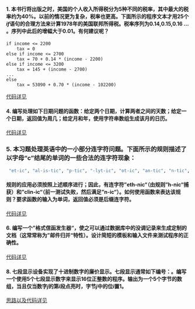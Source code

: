 #### 1. 本书行将出版之时，美国的个人收入所得税分为5种不同的税率，其中最大的税率约为40%。以前的情况更为复杂，税率也更高。下面所示的程序文本才用25个*if*语句的合理方法来计算1978年的美国联邦所得税。税率序列为0.14,0.15,0.16 ... 。序列中此后的增幅大于0.01。有何建议呢？

```
if income <= 2200
	tax = 0
else if income <= 2700
	tax = 70 + 0.14 * (income - 2200)
else if income <= 3200
	tax = 145 + (income - 2700)
...
else
	tax = 53090 + 0.70 * (income - 102200)
```

[代码详见](./src/question/Q1.java)



#### 4. 编写处理如下日期问题的函数：给定两个日期，计算两者之间的天数；给定一个日期，返回值为周几；给定月和年，使用字符串数组生成该月的日历。

[代码详见](./src/question/Q4.java)



### 5. 本习题处理英语中的一小部分连字符问题。下面所示的规则描述了以字母“c”结尾的单词的一些合法的连字符现象：

```bash
 "et-ic", "al-is-tic", "p-tic", "-lyt-ic", "ot-ic", "an-tic", "n-tic", "c-tic", "at-ic", "h-nic","n-ic", "m-ic", "l-lic", "b-lic", "-clic", "l-ic", "h-ic", "f-ic", "d-ic", "-bic", "a-ic", "-mac", "i-ac"
```

#### 规则的应用必须按照上述顺序进行；因此，有连字符”eth-nic“（由规则”h-nic“捕获）和”clin-ic“（前一测试失败，然后满足”n-ic“）。如何使用函数来表达该规则？要求函数的输入为单词，返回值必须是后缀连字符。

[代码详见](./src/question/Q5.java)



#### 6. 编写一个”格式信函发生器“，使之可以通过数据库中的没调记录来生成定制的文档（这常常称为”邮件归并“特性）。设计简短的模板和输入文件来测试程序的正确性。

[代码详见](./src/question/Q6.java)



#### 8. 七段显示设备实现了十进制数字的廉价显示。七段显示通常如下编号：。编写一个使用5个七段显示数字来显示16位正整数的程序。输出为一个5个字节的数组，当且仅当数字*j*的第*i*段点亮时，字节*j*中的位*i*置1。

[思路以及代码详见](./src/question/Q8.java)
